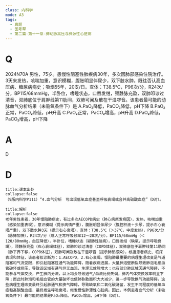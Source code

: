 ```yaml
---
class: 内科学
mode: A3
tags:
  - 真题
  - 医考帮
  - 第二篇-第十一章-肺动脉高压与肺源性心脏病
---
```


# Q
2024N70A 男性，75岁。患慢性阻塞性肺疾病30年，多次因肺部感染住院治疗。3天来发热，咳喘加重，意识模糊，腹胀明显伴尿少，双下肢水肿。既往否认高血压病、糖尿病病史；吸烟55年，20支/日。查体：T38.5℃，P96次/分，R24次/分，BP115/68mmHg，半卧位，嗜睡状态，口唇发绀，颈静脉充盈，双肺叩诊过清音，双肺底位于肩胛线第11肋间，双肺可闻及散在干湿啰音。该患者最可能的动脉血气分析结果（未吸氧条件下）是
A.PaO₂降低，PaCO₂降低，pH下降
B.PaO₂正常，PaCO₂降低，pH升高
C.PaO₂正常，PaCO₂增高，pH升高
D.PaO₂降低，PaCO₂增高，pH下降

# A
D
# D
```ad-note
title:课本出处
collapse:false
（9版内科学P111）“4.血气分析　可出现低氧血症甚至呼吸衰竭或合并高碳酸血症”（D对）。
```

```ad-summary
title:解析
collapse:false
老年男性患者，30年慢阻肺病史，有过多次AECOPD病史（肺心病原发病因），发热，咳喘加重（感染加重表现），意识模糊（提示病情严重），腹胀明显伴尿少（腹腔积液＋少尿，提示右心衰竭严重），双下肢水肿3天（提示右心衰竭），查体：T38.5℃（＞37℃，中度发热），P96次/分（脉搏加快），R24次/分（成人正常呼吸频率12～20次/分），BP115/68mmHg（＜120/80mmHg，血压降低），半卧位，嗜睡状态（疑肺性脑病），口唇发绀（缺氧，提示呼吸衰竭），颈静脉充盈（右心衰竭体征），双肺叩诊过清音（COPD体征），双肺底位于肩胛线第11肋间（肺下界下移，COPD体征），双肺可闻及散在干湿啰音（提示肺部感染），根据患者病史、临床表现和体征，该患者拟诊断为：1.AECOPD，2.右心衰竭。慢阻肺最重要的病理生理改变是气道阻塞和气流受限，即引起阻塞性通气功能障碍，随着疾病进展，大量肺泡壁断裂导致肺泡毛细血管破坏或挤压，导致该区域有通气但无血流，生理无效腔增大；也有部分肺区域因通气障碍，不能参与气体交换，产生肺内分流，以上均会导致通气/血流比例失调，肺内气体交换效率明显下降；而此时肺泡和毛细血管的大量破坏也使肺弥散面积大大减少，进一步导致换气功能障碍。这些病理生理改变最终引起肺通气和换气障碍，导致缺氧和二氧化碳潴留，发生不同程度的低氧血症和高碳酸血症，最终发生呼吸衰竭，继发慢性肺源性心脏病。因此，本例患者血气分析（未吸氧条件下）最可能的结果是PaO₂降低，PaCO₂增高，pH下降（D对）。
```

